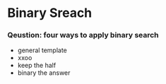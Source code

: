 # Binary Sreach

### Qeustion: four ways to apply binary search
* general template
* xxoo
* keep the half
* binary the answer
